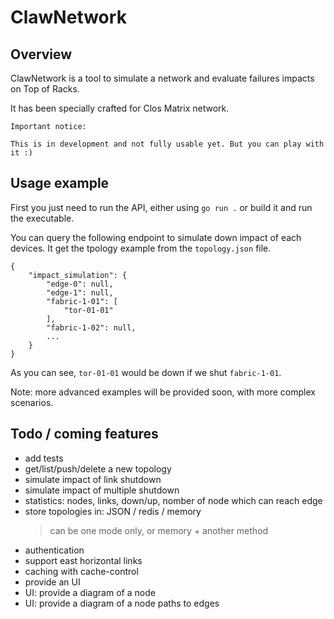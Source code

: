 # ClawNetwork

## Overview

ClawNetwork is a tool to simulate a network and evaluate failures impacts on Top of Racks.

It has been specially crafted for Clos Matrix network.

```
Important notice:

This is in development and not fully usable yet. But you can play with it :)
```

## Usage example

First you just need to run the API, either using `go run .` or build it and run the executable.

You can query the following endpoint to simulate down impact of each devices. It get the tpology example from the `topology.json` file.

```curl http://127.0.0.1:8080/topology/example/device/every/down/impact | jq
{
    "impact_simulation": {
        "edge-0": null,
        "edge-1": null,
        "fabric-1-01": [
            "tor-01-01"
        ],
        "fabric-1-02": null,
        ...
    }
}
```

As you can see, `tor-01-01` would be down if we shut `fabric-1-01`.

Note: more advanced examples will be provided soon, with more complex scenarios.

## Todo / coming features

- add tests
- get/list/push/delete a new topology
- simulate impact of link shutdown
- simulate impact of multiple shutdown
- statistics: nodes, links, down/up, nomber of node which can reach edge
- store topologies in: JSON / redis / memory
    > can be one mode only, or memory + another method
- authentication
- support east horizontal links
- caching with cache-control
- provide an UI
- UI: provide a diagram of a node
- UI: provide a diagram of a node paths to edges
